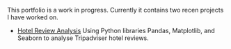 This portfolio is a work in progress. Currently it contains two recen projects I have worked on. 

- [Hotel Review Analysis](https://github.com/Eoghan-O-Neill/Project-Portfolio/blob/main/Hotel%20Review%20Analysis.ipynb) Using Python libraries Pandas, Matplotlib, and Seaborn to analyse Tripadviser hotel reviews. 
